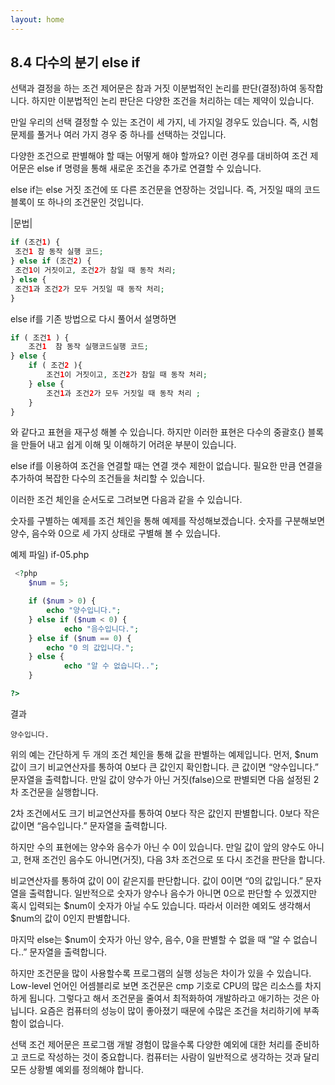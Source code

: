 ```yaml
---
layout: home
---
```

## 8.4 다수의 분기 else if
선택과 결정을 하는 조건 제어문은 참과 거짓 이분법적인 논리를 판단(결정)하여 동작합니다. 하지만 이분법적인 논리 판단은 다양한 조건을 처리하는 데는 제약이 있습니다.  

만일 우리의 선택 결정할 수 있는 조건이 세 가지, 네 가지일 경우도 있습니다. 즉, 시험 문제를 풀거나 여러 가지 경우 중 하나를 선택하는 것입니다.  

다양한 조건으로 판별해야 할 때는 어떻게 해야 할까요? 이런 경우를 대비하여 조건 제어문은 else if 명령을 통해 새로운 조건을 추가로 연결할 수 있습니다.  

else if는 else 거짓 조건에 또 다른 조건문을 연장하는 것입니다. 즉, 거짓일 때의 코드 블록이 또 하나의 조건문인 것입니다.  


|문법|
```php
if (조건1) {
 조건1 참 동작 실행 코드;
} else if (조건2) {
 조건1이 거짓이고, 조건2가 참일 때 동작 처리;
} else {
 조건1과 조건2가 모두 거짓일 때 동작 처리;
}
```

else if를 기존 방법으로 다시 풀어서 설명하면 

```php
if ( 조건1 ) {
	조건1  참 동작 실행코드실행 코드;
} else {
	if ( 조건2 ){
		조건1이 거짓이고, 조건2가 참일 때 동작 처리;
	} else {
		조건1과 조건2가 모두 거짓일 때 동작 처리 ;
	}
}
```

와 같다고 표현을 재구성 해볼 수 있습니다. 하지만 이러한 표현은 다수의 중괄호{} 블록을 만들어 내고 쉽게 이해 및 이해하기 어려운 부분이 있습니다.  

else if를 이용하여 조건을 연결할 때는 연결 갯수 제한이 없습니다. 필요한 만큼 연결을 추가하여 복잡한 다수의 조건들을 처리할 수 있습니다.  

이러한 조건 체인을 순서도로 그려보면 다음과 같을 수 있습니다.  

 
숫자를 구별하는 예제를 조건 체인을 통해 예제를 작성해보겠습니다. 숫자를 구분해보면 양수, 음수와 0으로 세 가지 상태로 구별해 볼 수 있습니다.  

예제 파일) if-05.php
```php
 <?php
	$num = 5;

	if ($num > 0) {
		echo "양수입니다.";
	} else if ($num < 0) {
    		echo "음수입니다.";
	} else if ($num == 0) {
		echo "0 의 값입니다.";
	} else {
    		echo "알 수 없습니다..";
	}

?>
```

결과
```
양수입니다.
```

위의 예는 간단하게 두 개의 조건 체인을 통해 값을 판별하는 예제입니다. 먼저, $num 값이 크기 비교연산자를 통하여 0보다 큰 값인지 확인합니다. 큰 값이면 “양수입니다.” 문자열을 출력합니다. 만일 값이 양수가 아닌 거짓(false)으로 판별되면 다음 설정된 2차 조건문을 실행합니다.  

2차 조건에서도 크기 비교연산자를 통하여 0보다 작은 값인지 판별합니다. 0보다 작은 값이면 “음수입니다.” 문자열을 출력합니다.  

하지만 수의 표현에는 양수와 음수가 아닌 수 0이 있습니다. 만일 값이 앞의 양수도 아니고, 현재 조건인 음수도 아니면(거짓), 다음 3차 조건으로 또 다시 조건을 판단을 합니다.  

비교연산자를 통하여 값이 0이 같은지를 판단합니다. 값이 0이면 “0의 값입니다.” 문자열을 출력합니다. 일반적으로 숫자가 양수나 음수가 아니면 0으로 판단할 수 있겠지만 혹시 입력되는 $num이 숫자가 아닐 수도 있습니다.  따라서 이러한 예외도 생각해서 $num의 값이 0인지 판별합니다.   

마지막 else는 $num이 숫자가 아닌 양수, 음수, 0을 판별할 수 없을 때 “알 수 없습니다..” 문자열을 출력합니다.  

하지만 조건문을 많이 사용할수록 프로그램의 실행 성능은 차이가 있을 수 있습니다. Low-level 언어인 어셈블리로 보면 조건문은 cmp 기호로 CPU의 많은 리소스를 차지하게 됩니다. 그렇다고 해서 조건문을 줄여서 최적화하여 개발하라고 애기하는 것은 아닙니다. 요즘은 컴퓨터의 성능이 많이 좋아졌기 때문에 수많은 조건을 처리하기에 부족함이 없습니다.  

선택 조건 제어문은 프로그램 개발 경험이 많을수록 다양한 예외에 대한 처리를 준비하고 코드로 작성하는 것이 중요합니다. 컴퓨터는 사람이 일반적으로 생각하는 것과 달리 모든 상황별 예외를 정의해야 합니다.  


